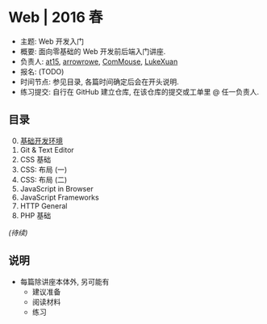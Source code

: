 # Web | 2016 春

- 主题:
  Web 开发入门
- 概要:
  面向零基础的 Web 开发前后端入门讲座.
- 负责人:
  [at15][at15.gh],
  [arrowrowe][arrowrowe.gh],
  [ComMouse][ComMouse.gh],
  [LukeXuan][LukeXuan.gh]
- 报名:
  (TODO)
- 时间节点:
  参见目录, 各篇时间确定后会在开头说明.
- 练习提交:
  自行在 GitHub 建立仓库, 在该仓库的提交或工单里 @ 任一负责人.

## 目录

0. [基础开发环境](environment.md)
0. Git & Text Editor
0. CSS 基础
0. CSS: 布局 (一)
0. CSS: 布局 (二)
0. JavaScript in Browser
0. JavaScript Frameworks
0. HTTP General
0. PHP 基础

_(待续)_

## 说明

- 每篇除讲座本体外, 另可能有
  - 建议准备
  - 阅读材料
  - 练习

[at15.gh]: https://github.com/at15
[arrowrowe.gh]: https://github.com/arrowrowe
[ComMouse.gh]: https://github.com/ComMouse
[LukeXuan.gh]: https://github.com/LukeXuan

